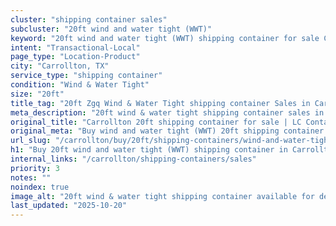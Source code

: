 ```yaml
---
cluster: "shipping container sales"
subcluster: "20ft wind and water tight (WWT)"
keyword: "20ft wind and water tight (WWT) shipping container for sale Carrollton, TX"
intent: "Transactional-Local"
page_type: "Location-Product"
city: "Carrollton, TX"
service_type: "shipping container"
condition: "Wind & Water Tight"
size: "20ft"
title_tag: "20ft Zgq Wind & Water Tight shipping container Sales in Carrollton | LC Container"
meta_description: "20ft wind & water tight shipping container sales in Carrollton. Fast delivery, competitive pricing. Serving shipping containers area. Quote ID: J9N. Call (214) 524-4168 for your free quote today."
original_title: "Carrollton 20ft shipping container for sale | LC Container"
original_meta: "Buy wind and water tight (WWT) 20ft shipping container sale with local delivery in Carrollton, TX. LC Container — local Since 2003. Request a fast quote today."
url_slug: "/carrollton/buy/20ft/shipping-containers/wind-and-water-tight-wwt"
h1: "Buy 20ft wind and water tight (WWT) shipping container in Carrollton"
internal_links: "/carrollton/shipping-containers/sales"
priority: 3
notes: ""
noindex: true
image_alt: "20ft wind & water tight shipping container available for delivery in Carrollton"
last_updated: "2025-10-20"
---
```


<!-- TODO: Add unique city/inventory copy, images, and internal links here. -->
